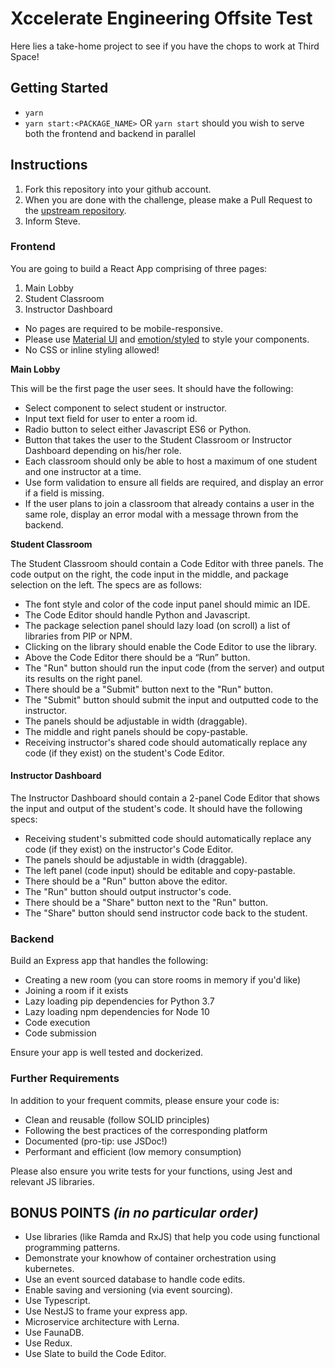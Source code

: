 # Xccelerate Engineering Offsite Test 

Here lies a take-home project to see if you have the chops to work at Third Space! 

## Getting Started

* `yarn`
* `yarn start:<PACKAGE_NAME>` OR `yarn start` should you wish to serve both the frontend and backend in parallel

## Instructions

1. Fork this repository into your github account.
1. When you are done with the challenge, please make a Pull Request to the [upstream repository](https://github.com/XccelerateOrg/ThirdSpace-offsite).
1. Inform Steve.

### Frontend

You are going to build a React App comprising of three pages: 

1. Main Lobby
2. Student Classroom
3. Instructor Dashboard

- No pages are required to be mobile-responsive.
- Please use [Material UI](https://material-ui.com/) and [emotion/styled](https://emotion.sh/docs/styled) to style your components. 
- No CSS or inline styling allowed!

**Main Lobby**

This will be the first page the user sees. It should have the following:

- Select component to select student or instructor.
- Input text field for user to enter a room id.
- Radio button to select either Javascript ES6 or Python.
- Button that takes the user to the Student Classroom or Instructor Dashboard depending on his/her role.
- Each classroom should only be able to host a maximum of one student and one instructor at a time.
- Use form validation to ensure all fields are required, and display an error if a field is missing.
- If the user plans to join a classroom that already contains a user in the same role, display an error modal with a message thrown from the backend.

**Student Classroom**

The Student Classroom should contain a Code Editor with three panels. The code output on the right, the code input in the middle, and package selection on the left. The specs are as follows:

- The font style and color of the code input panel should mimic an IDE.
- The Code Editor should handle Python and Javascript.
- The package selection panel should lazy load (on scroll) a list of libraries from PIP or NPM. 
- Clicking on the library should enable the Code Editor to use the library.
- Above the Code Editor there should be a “Run” button. 
- The "Run" button should run the input code (from the server) and output its results on the right panel. 
- There should be a "Submit" button next to the "Run" button.
- The "Submit" button should submit the input and outputted code to the instructor.
- The panels should be adjustable in width (draggable).
- The middle and right panels should be copy-pastable.
- Receiving instructor's shared code should automatically replace any code (if they exist) on the student's Code Editor.

#### Instructor Dashboard

The Instructor Dashboard should contain a 2-panel Code Editor that shows the input and output of the student's code. It should have the following specs:

- Receiving student's submitted code should automatically replace any code (if they exist) on the instructor's Code Editor.
- The panels should be adjustable in width (draggable).
- The left panel (code input) should be editable and copy-pastable.
- There should be a "Run" button above the editor.
- The "Run" button should output instructor's code.
- There should be a "Share" button next to the "Run" button.
- The "Share" button should send instructor code back to the student.


### Backend

Build an Express app that handles the following:

- Creating a new room (you can store rooms in memory if you'd like)
- Joining a room if it exists
- Lazy loading pip dependencies for Python 3.7
- Lazy loading npm dependencies for Node 10
- Code execution
- Code submission

Ensure your app is well tested and dockerized. 

### Further Requirements

In addition to your frequent commits, please ensure your code is: 
- Clean and reusable (follow SOLID principles)
- Following the best practices of the corresponding platform
- Documented (pro-tip: use JSDoc!)
- Performant and efficient (low memory consumption)

Please also ensure you write tests for your functions, using Jest and relevant JS libraries. 

## **BONUS POINTS** *(in no particular order)*

- Use libraries (like Ramda and RxJS) that help you code using functional programming patterns.
- Demonstrate your knowhow of container orchestration using kubernetes.
- Use an event sourced database to handle code edits. 
- Enable saving and versioning (via event sourcing).
- Use Typescript.
- Use NestJS to frame your express app.
- Microservice architecture with Lerna.
- Use FaunaDB.
- Use Redux.
- Use Slate to build the Code Editor.
